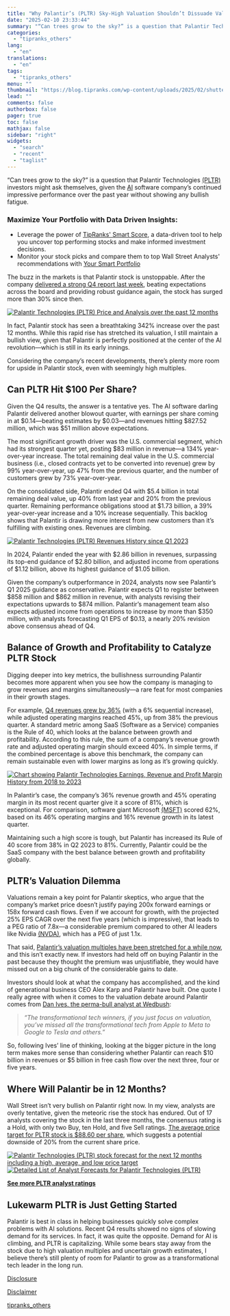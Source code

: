 ```yaml
---
title: "Why Palantir’s (PLTR) Sky-High Valuation Shouldn’t Dissuade Value Investors"
date: "2025-02-10 23:33:44"
summary: "“Can trees grow to the sky?” is a question that Palantir Technologies (PLTR) investors might ask themselves, given the AI software company’s continued impressive performance over the past year without showing any bullish fatigue.Maximize Your Portfolio with Data Driven Insights:Leverage the power of TipRanks' Smart Score, a data-driven tool to..."
categories:
  - "tipranks_others"
lang:
  - "en"
translations:
  - "en"
tags:
  - "tipranks_others"
menu: ""
thumbnail: "https://blog.tipranks.com/wp-content/uploads/2025/02/shutterstock_2158361493-750x406.jpg"
lead: ""
comments: false
authorbox: false
pager: true
toc: false
mathjax: false
sidebar: "right"
widgets:
  - "search"
  - "recent"
  - "taglist"
---
```


“Can trees grow to the sky?” is a question that Palantir Technologies [(PLTR)](https://www.tipranks.com/stocks/pltr) investors might ask themselves, given the [AI](https://www.tipranks.com/compare-stocks/artificial-intelligence) software company’s continued impressive performance over the past year without showing any bullish fatigue.

### Maximize Your Portfolio with Data Driven Insights:

* Leverage the power of [TipRanks' Smart Score](https://www.tipranks.com/screener/top-smart-score-stocks), a data-driven tool to help you uncover top performing stocks and make informed investment decisions.
* Monitor your stock picks and compare them to top Wall Street Analysts' recommendations with  [Your Smart Portfolio](https://www.tipranks.com/smart-portfolio/holdings)

The buzz in the markets is that Palantir stock is unstoppable. After the company [delivered a strong Q4 report last week](https://www.tipranks.com/news/catalyst/palantir-stock-soars-amid-robust-earnings-and-ai-hype), beating expectations across the board and providing robust guidance again, the stock has surged more than 30% since then.

[![Palantir Technologies (PLTR) Price and Analysis over the past 12 months](https://blog.tipranks.com/wp-content/uploads/2025/02/PLTR3-2.jpg)](https://www.tipranks.com/stocks/pltr)

In fact, Palantir stock has seen a breathtaking 342% increase over the past 12 months. While this rapid rise has stretched its valuation, I still maintain a bullish view, given that Palantir is perfectly positioned at the center of the AI revolution—which is still in its early innings.

Considering the company’s recent developments, there’s plenty more room for upside in Palantir stock, even with seemingly high multiples.

**Can PLTR Hit $100 Per Share?**
--------------------------------

Given the Q4 results, the answer is a tentative yes. The AI software darling Palantir delivered another blowout quarter, with earnings per share coming in at $0.14—beating estimates by $0.03—and revenues hitting $827.52 million, which was $51 million above expectations.

The most significant growth driver was the U.S. commercial segment, which had its strongest quarter yet, posting $83 million in revenue—a 134% year-over-year increase. The total remaining deal value in the U.S. commercial business (i.e., closed contracts yet to be converted into revenue) grew by 99% year-over-year, up 47% from the previous quarter, and the number of customers grew by 73% year-over-year.

On the consolidated side, Palantir ended Q4 with $5.4 billion in total remaining deal value, up 40% from last year and 20% from the previous quarter. Remaining performance obligations stood at $1.73 billion, a 39% year-over-year increase and a 10% increase sequentially. This backlog shows that Palantir is drawing more interest from new customers than it’s fulfilling with existing ones. Revenues are climbing.

[![Palantir Technologies (PLTR) Revenues History since Q1 2023](https://blog.tipranks.com/wp-content/uploads/2025/02/PLTR4-2-1024x341.jpg)](https://www.tipranks.com/stocks/pltr/earnings)

In 2024, Palantir ended the year with $2.86 billion in revenues, surpassing its top-end guidance of $2.80 billion, and adjusted income from operations of $1.12 billion, above its highest guidance of $1.05 billion.

Given the company’s outperformance in 2024, analysts now see Palantir’s Q1 2025 guidance as conservative. Palantir expects Q1 to register between $858 million and $862 million in revenue, with analysts revising their expectations upwards to $874 million. Palantir’s management team also expects adjusted income from operations to increase by more than $350 million, with analysts forecasting Q1 EPS of $0.13, a nearly 20% revision above consensus ahead of Q4.

**Balance of Growth and Profitability to Catalyze PLTR Stock**
--------------------------------------------------------------

Digging deeper into key metrics, the bullishness surrounding Palantir becomes more apparent when you see how the company is managing to grow revenues and margins simultaneously—a rare feat for most companies in their growth stages.

For example, [Q4 revenues grew by 36%](https://www.tipranks.com/stocks/pltr/earnings) (with a 6% sequential increase), while adjusted operating margins reached 45%, up from 38% the previous quarter. A standard metric among SaaS (Software as a Service) companies is the Rule of 40, which looks at the balance between growth and profitability. According to this rule, the sum of a company’s revenue growth rate and adjusted operating margin should exceed 40%. In simple terms, if the combined percentage is above this benchmark, the company can remain sustainable even with lower margins as long as it’s growing quickly.

[![Chart showing Palantir Technologies Earnings, Revenue and Profit Margin History from 2018 to 2023](https://blog.tipranks.com/wp-content/uploads/2025/02/PLTR5-2-1024x390.jpg)](https://www.tipranks.com/stocks/pltr/financials/income-statement)

In Palantir’s case, the company’s 36% revenue growth and 45% operating margin in its most recent quarter give it a score of 81%, which is exceptional. For comparison, software giant Microsoft [(MSFT)](https://www.tipranks.com/stocks/msft) scored 62%, based on its 46% operating margins and 16% revenue growth in its latest quarter.

Maintaining such a high score is tough, but Palantir has increased its Rule of 40 score from 38% in Q2 2023 to 81%. Currently, Palantir could be the SaaS company with the best balance between growth and profitability globally.

**PLTR’s Valuation Dilemma**
----------------------------

Valuations remain a key point for Palantir skeptics, who argue that the company’s market price doesn’t justify paying 200x forward earnings or 158x forward cash flows. Even if we account for growth, with the projected 25% EPS CAGR over the next five years (which is impressive), that leads to a PEG ratio of 7.8x—a considerable premium compared to other AI leaders like Nvidia [(NVDA)](https://www.tipranks.com/stocks/nvda), which has a PEG of just 1.1x.

That said, [Palantir’s valuation multiples have been stretched for a while now](https://www.tipranks.com/stocks/pltr/financials), and this isn’t exactly new. If investors had held off on buying Palantir in the past because they thought the premium was unjustifiable, they would have missed out on a big chunk of the considerable gains to date.

Investors should look at what the company has accomplished, and the kind of generational business CEO Alex Karp and Palantir have built. One quote I really agree with when it comes to the valuation debate around Palantir comes from [Dan Ives, the perma-bull analyst at Wedbush](https://www.tipranks.com/experts/analysts/daniel-ives):

> *“The transformational tech winners, if you just focus on valuation, you’ve missed all the transformational tech from Apple to Meta to Google to Tesla and others.”*

So, following Ives’ line of thinking, looking at the bigger picture in the long term makes more sense than considering whether Palantir can reach $10 billion in revenues or $5 billion in free cash flow over the next three, four or five years.

**Where Will Palantir be in 12 Months?**
----------------------------------------

Wall Street isn’t very bullish on Palantir right now. In my view, analysts are overly tentative, given the meteoric rise the stock has endured. Out of 17 analysts covering the stock in the last three months, the consensus rating is a Hold, with only two Buy, ten Hold, and five Sell ratings. [The average price target for PLTR stock is $88.60 per share](https://www.tipranks.com/stocks/pltr/forecast), which suggests a potential downside of 20% from the current share price.

[![Palantir Technologies (PLTR) stock forecast for the next 12 months including a high, average, and low price target](https://blog.tipranks.com/wp-content/uploads/2025/02/PLTR1-1-1024x350.jpg)](https://www.tipranks.com/stocks/pltr/forecast)
[![Detailed List of Analyst Forecasts​ for Palantir Technologies (PLTR)](https://blog.tipranks.com/wp-content/uploads/2025/02/PLTR2-1-1024x269.jpg)](https://www.tipranks.com/stocks/pltr/forecast)

**[See more PLTR analyst ratings](https://www.tipranks.com/stocks/pltr/forecast)**

**Lukewarm PLTR is Just Getting Started**
-----------------------------------------

Palantir is best in class in helping businesses quickly solve complex problems with AI solutions. Recent Q4 results showed no signs of slowing demand for its services. In fact, it was quite the opposite. Demand for AI is climbing, and PLTR is capitalizing. While some bears stay away from the stock due to high valuation multiples and uncertain growth estimates, I believe there’s still plenty of room for Palantir to grow as a transformational tech leader in the long run.

[Disclosure](https://www.tipranks.com/legal/disclosure-1)

[Disclaimer](https://www.tipranks.com/legal/disclaimer)

[tipranks_others](https://www.tipranks.com/news/article/why-palantirs-pltr-sky-high-valuation-shouldnt-dissuade-value-investors)
